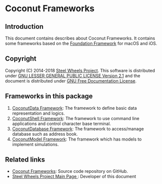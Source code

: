 # Coconut Frameworks
## Introduction
This document contains describes about Coconut Frameworks.
It contains some frameworks based on the [Foundation Framework](https://developer.apple.com/documentation/foundation) for macOS and iOS.

## Copyright
Copyright (C) 2014-2018 [Steel Wheels Project](https://sites.google.com/site/steelwheelsproject/).
This software is distributed under [GNU LESSER GENERAL PUBLIC LICENSE Version 2.1](https://www.gnu.org/licenses/lgpl-2.1-standalone.html) and the document is distributed under [GNU Free Documentation License](https://www.gnu.org/licenses/fdl-1.3.en.html).

## Frameworks in this package
1. [CoconutData Framework](https://github.com/steelwheels/Coconut/blob/master/CoconutData/README.md): The framework to define basic data representation and logics.
2. [CoconutShell Framework](https://github.com/steelwheels/Coconut/blob/master/CoconutShell/README.md): The framework to use command line applications and control character base terminal.
3. [CoconutDatabase Framework](https://github.com/steelwheels/Coconut/blob/master/CoconutDatabase/README.md): The framework to access/manage database such as address book.
4. [CoconutModel Framework](https://github.com/steelwheels/Coconut/blob/master/CoconutModel/README.md): The framework which has models to implement simulations.
## Related links
* [Coconut Frameworks](https://github.com/steelwheels/Coconut): Source code repository on GitHub.
* [Steel Wheels Project Main Page ](http://steelwheels.github.io/): Developer of this document

